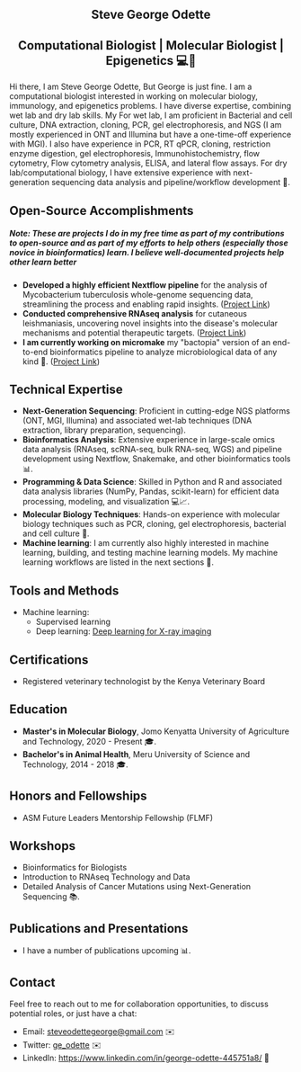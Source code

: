 <center><h2>Steve George Odette</h2></center>
<center><h2>Computational Biologist | Molecular Biologist | Epigenetics 💻🧬</h2></center>

<p>Hi there, I am Steve George Odette, But George is just fine. I am a computational biologist interested in working on molecular biology, immunology, and epigenetics problems. I have diverse expertise, combining wet lab and dry lab skills. My For wet lab, I am proficient in Bacterial and cell culture, DNA extraction, cloning, PCR, gel electrophoresis, and NGS (I am mostly experienced in ONT and Illumina but have a one-time-off experience with MGI). I also have experience in PCR, RT qPCR, cloning, restriction enzyme digestion, gel electrophoresis, Immunohistochemistry, flow cytometry, Flow cytometry analysis, ELISA, and lateral flow assays. For dry lab/computational biology, I have extensive experience with next-generation sequencing data analysis and pipeline/workflow development 🔬.</p>

<h2>Open-Source Accomplishments</h2>
<h5>Note: These are projects I do in my free time as part of my contributions to open-source and as part of my efforts to help others (especially those novice in bioinformatics) learn. I believe well-documented projects help other learn better</h5>

<ul>
  <li><strong>Developed a highly efficient Nextflow pipeline</strong> for the analysis of Mycobacterium tuberculosis whole-genome sequencing data, streamlining the process and enabling rapid insights. (<a href="https://github.com/GeOdette/mtbcore" target="_blank">Project Link</a>)</li>
  <li><strong>Conducted comprehensive RNAseq analysis</strong> for cutaneous leishmaniasis, uncovering novel insights into the disease's molecular mechanisms and potential therapeutic targets. (<a href="https://github.com/GeOdette/RNAseq" target="_blank">Project Link</a>)</li>
  <li><strong>I am currently working on micromake</strong> my "bactopia" version of an end-to-end bioinformatics pipeline to analyze microbiological data of any kind 🧪. (<a href="https://github.com/odetteg/micromake.git" target="_blank">Project Link</a>)</li>
</ul>

<h2>Technical Expertise</h2>

<ul>
  <li><strong>Next-Generation Sequencing</strong>: Proficient in cutting-edge NGS platforms (ONT, MGI, Illumina) and associated wet-lab techniques (DNA extraction, library preparation, sequencing).</li>
  <li><strong>Bioinformatics Analysis</strong>: Extensive experience in large-scale omics data analysis (RNAseq, scRNA-seq, bulk RNA-seq, WGS) and pipeline development using Nextflow, Snakemake, and other bioinformatics tools 📊.</li>
  <li><strong>Programming & Data Science</strong>: Skilled in Python and R and associated data analysis libraries (NumPy, Pandas, scikit-learn) for efficient data processing, modeling, and visualization 💻📈.</li>
  <li><strong>Molecular Biology Techniques</strong>: Hands-on experience with molecular biology techniques such as PCR, cloning, gel electrophoresis, bacterial and cell culture 🧬.</li>
  <li><strong>Machine learning</strong>: I am currently also highly interested in machine learning, building, and testing machine learning models. My machine learning workflows are listed in the next sections 🧬.</li>
</ul>

<h2>Tools and Methods</h2>
<ul>
  <li>Machine learning:
    <ul>
      <li>Supervised learning</li>
      <li>Deep learning: <a href="https://github.com/odetteg/machine_learning_medical_imaging.git" target="_blank">Deep learning for X-ray imaging</a></li>
    </ul>
  </li>
</ul>


<h2>Certifications</h2>
<ul>
  <li>
    Registered veterinary technologist by the Kenya Veterinary Board
  </li>
</ul>
<h2>Education</h2>

<ul>
  <li><strong>Master's in Molecular Biology</strong>, Jomo Kenyatta University of Agriculture and Technology, 2020 - Present 🎓.</li>
  <li><strong>Bachelor's in Animal Health</strong>, Meru University of Science and Technology, 2014 - 2018 🎓.</li>
</ul>


<h2>Honors and Fellowships</h2>
<ul>
  <li>ASM Future Leaders Mentorship Fellowship (FLMF) </li>
</ul>
  
<h2>Workshops</h2>
<ul>
<li>Bioinformatics for Biologists</li>
<li>Introduction to RNAseq Technology and Data</li>
<li>Detailed Analysis of Cancer Mutations using Next-Generation Sequencing 📚.</li>
</ul>

<h2>Publications and Presentations</h2>

<ul>
  <li>I have a number of publications upcoming 📊.</li>
</ul>

<h2>Contact</h2>

<p>Feel free to reach out to me for collaboration opportunities, to discuss potential roles, or just have a chat:</p>

<ul>
  <li>Email: <a href="steveodettegeorge@gmail.com">steveodettegeorge@gmail.com</a> ✉️</li>
  <li>Twitter: <a href="https://twitter.com/ge_odette">ge_odette</a> ✉️</li>
  <li>LinkedIn: <a href="https://www.linkedin.com/in/george-odette-445751a8/" target="_blank">https://www.linkedin.com/in/george-odette-445751a8/</a> 🔗</li>
</ul>
